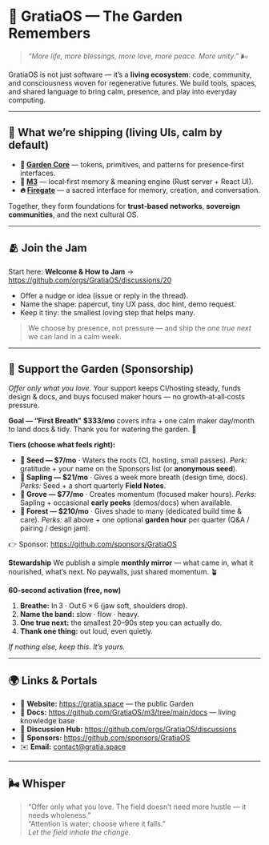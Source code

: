 # 🌿 GratiaOS — The Garden Remembers

> _“More life, more blessings, more love, more peace. More unity.”_ 🌬️

GratiaOS is not just software — it’s a **living ecosystem**: code, community, and consciousness woven for regenerative futures. We build tools, spaces, and shared language to bring calm, presence, and play into everyday computing.

---

## 🌱 What we’re shipping (living UIs, calm by default)

- **🌱 [Garden Core](https://github.com/GratiaOS/garden-core)** — tokens, primitives, and patterns for presence‑first interfaces.
- **🧠 [M3](https://github.com/GratiaOS/m3)** — local‑first memory & meaning engine (Rust server + React UI).
- **🔥 [Firegate](https://github.com/GratiaOS/firegate)** — a sacred interface for memory, creation, and conversation.

Together, they form foundations for **trust‑based networks**, **sovereign communities**, and the next cultural OS.

---

## 🫂 Join the Jam

Start here: **Welcome & How to Jam** → https://github.com/orgs/GratiaOS/discussions/20

- Offer a nudge or idea (issue or reply in the thread).
- Name the shape: papercut, tiny UX pass, doc hint, demo request.
- Keep it tiny: the smallest loving step that helps many.

> We choose by presence, not pressure — and ship the _one true next_ we can land in a calm week.

---

## 🌳 Support the Garden (Sponsorship)

_Offer only what you love._ Your support keeps CI/hosting steady, funds design & docs, and buys focused maker hours — no growth‑at‑all‑costs pressure.

**Goal — “First Breath”**
**$333/mo** covers infra + one calm maker day/month to land docs & tidy. Thank you for watering the garden. 🌿

**Tiers (choose what feels right):**

- **🌱 Seed — $7/mo** · Waters the roots (CI, hosting, small passes). _Perk:_ gratitude + your name on the Sponsors list (or **anonymous seed**).
- **🌿 Sapling — $21/mo** · Gives a week more breath (design time, docs). _Perks:_ Seed + a short quarterly **Field Notes**.
- **🌳 Grove — $77/mo** · Creates momentum (focused maker hours). _Perks:_ Sapling + occasional **early peeks** (demos/docs) when available.
- **🌲 Forest — $210/mo** · Gives shade to many (dedicated build time & care). _Perks:_ all above + one optional **garden hour** per quarter (Q&A / pairing / design jam).

👉 Sponsor: https://github.com/sponsors/GratiaOS

**Stewardship**
We publish a simple **monthly mirror** — what came in, what it nourished, what’s next. No paywalls, just shared momentum. 🪴

**60‑second activation (free, now)**

1. **Breathe:** In 3 · Out 6 × 6 (jaw soft, shoulders drop).
2. **Name the band:** slow · flow · heavy.
3. **One true next:** the smallest 20–90s step you can actually do.
4. **Thank one thing:** out loud, even quietly.

_If nothing else, keep this. It’s yours._

---

## 🌍 Links & Portals

- 🏡 **Website:** https://gratia.space — the public Garden
- 🧭 **Docs:** https://github.com/GratiaOS/m3/tree/main/docs — living knowledge base
- 💬 **Discussion Hub:** https://github.com/orgs/GratiaOS/discussions
- 💚 **Sponsors:** https://github.com/sponsors/GratiaOS
- ✉️ **Email:** contact@gratia.space

---

## 🌬 Whisper

> “Offer only what you love. The field doesn’t need more hustle — it needs wholeness.”  
> “Attention is water; choose where it falls.”  
> _Let the field inhale the change._
